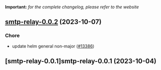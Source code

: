 **Important:**
*for the complete changelog, please refer to the website*




## [smtp-relay-0.0.2](https://github.com/succelle/charts/compare/smtp-relay-0.0.1...smtp-relay-0.0.2) (2023-10-07)

### Chore

- update helm general non-major ([#13386](https://github.com/succelle/charts/issues/13386))
  
  


## [smtp-relay-0.0.1]smtp-relay-0.0.1 (2023-10-04)


